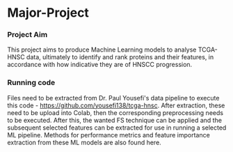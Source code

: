 # Major-Project

### Project Aim
This project aims to produce Machine Learning models to analyse TCGA-HNSC data, ultimately to identify and rank proteins and their features, in accordance with how indicative they are of HNSCC progression.

### Running code
Files need to be extracted from Dr. Paul Yousefi's data pipeline to execute this code - https://github.com/yousefi138/tcga-hnsc.
After extraction, these need to be upload into Colab, then the corresponding preprocessing needs to be executed. After this, the wanted FS technique can be applied and the subsequent selected features can be extracted for use in running a selected ML pipeline. Methods for performance metrics and feature importance extraction from these ML models are also found here.
